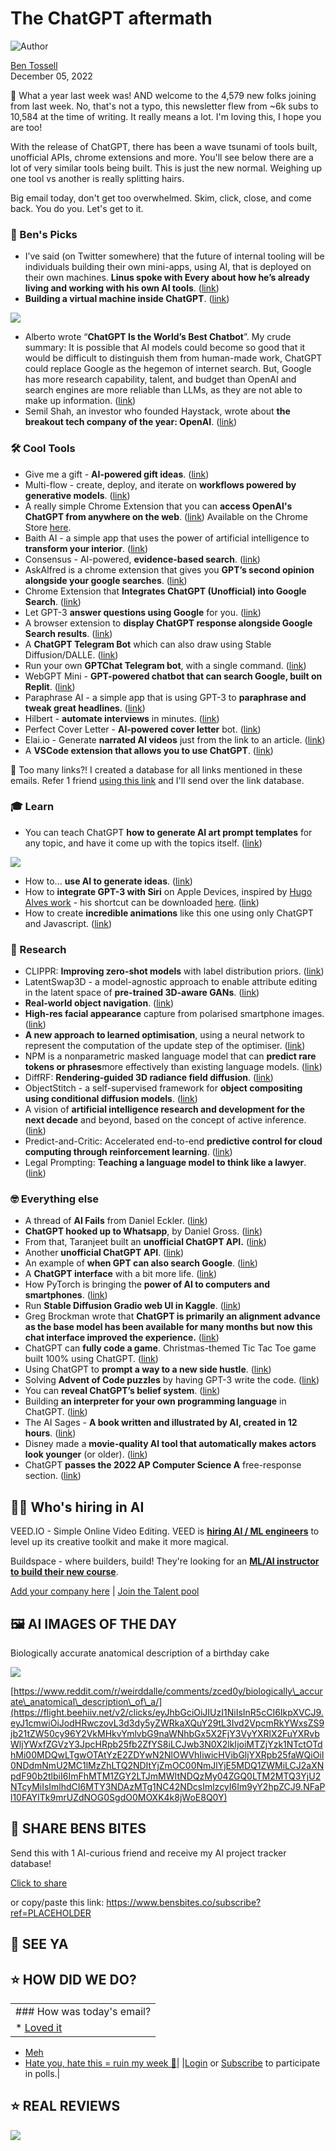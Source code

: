 # The ChatGPT aftermath

![Author](https://media.beehiiv.com/cdn-cgi/image/format=auto,onerror=redirect/uploads/user/profile_picture/fc858b4d-39e3-4be1-abf4-2b55504e21a2/thumb_uJ4UYake_400x400.jpg)

[Ben Tossell](https://www.twitter.com/bentossell)  
December 05, 2022

🥵 What a year last week was! AND welcome to the 4,579 new folks joining from last week. No, that's not a typo, this newsletter flew from ~6k subs to 10,584 at the time of writing. It really means a lot. I'm loving this, I hope you are too!

With the release of ChatGPT, there has been a wave tsunami of tools built, unofficial APIs, chrome extensions and more. You'll see below there are a lot of very similar tools being built. This is just the new normal. Weighing up one tool vs another is really splitting hairs.

Big email today, don't get too overwhelmed. Skim, click, close, and come back. You do you. Let's get to it.

### **🤌 Ben's Picks**

* I’ve said (on Twitter somewhere) that the future of internal tooling will be individuals building their own mini-apps, using AI, that is deployed on their own machines. **Linus spoke with Every about how he’s already living and working with his own AI tools**. ([<u>link</u>](https://flight.beehiiv.net/v2/clicks/eyJhbGciOiJIUzI1NiIsInR5cCI6IkpXVCJ9.eyJ1cmwiOiJodHRwczovL2V2ZXJ5LnRvL3N1cGVyb3JnYW5pemVycy9saW51cy1sZWUtaXMtbGl2aW5nLXdpdGgtYWkiLCJwb3N0X2lkIjoiMTZjYzk1NTctOTdhMi00MDQwLTgwOTAtYzE2ZDYwN2NlOWVhIiwicHVibGljYXRpb25faWQiOiI0NDdmNmU2MC1lMzZhLTQ2NDItYjZmOC00NmJlYjE5MDQ1ZWMiLCJ2aXNpdF90b2tlbiI6ImFhMTM1ZGY2LTJmMWItNDQzMy04ZGQ0LTM2MTQ3YjU2NTcyMiIsImlhdCI6MTY3NDAzMTg1NC42MzgsImlzcyI6Im9yY2hpZCJ9.fHxgsEDfOT2Cb8_yxZryxn8HF10oxoLz_xkExhQaU1o))
* **Building a virtual machine inside ChatGPT**. ([<u>link</u>](https://flight.beehiiv.net/v2/clicks/eyJhbGciOiJIUzI1NiIsInR5cCI6IkpXVCJ9.eyJ1cmwiOiJodHRwczovL3d3dy5lbmdyYXZlZC5ibG9nL2J1aWxkaW5nLWEtdmlydHVhbC1tYWNoaW5lLWluc2lkZS8iLCJwb3N0X2lkIjoiMTZjYzk1NTctOTdhMi00MDQwLTgwOTAtYzE2ZDYwN2NlOWVhIiwicHVibGljYXRpb25faWQiOiI0NDdmNmU2MC1lMzZhLTQ2NDItYjZmOC00NmJlYjE5MDQ1ZWMiLCJ2aXNpdF90b2tlbiI6ImFhMTM1ZGY2LTJmMWItNDQzMy04ZGQ0LTM2MTQ3YjU2NTcyMiIsImlhdCI6MTY3NDAzMTg1NC42MzgsImlzcyI6Im9yY2hpZCJ9.OVXUzoH4CI70fgMnoPHNfYOt_VxV8N_z7-NAnyDch2U))

![](https://media.beehiiv.com/cdn-cgi/image/format=auto,onerror=redirect/uploads/asset/file/c8a94a15-e2f4-461d-8e76-18402b905de4/image-20.png)

* Alberto wrote “**ChatGPT Is the World’s Best Chatbot**”. My crude summary: It is possible that AI models could become so good that it would be difficult to distinguish them from human-made work, ChatGPT could replace Google as the hegemon of internet search. But, Google has more research capability, talent, and budget than OpenAI and search engines are more reliable than LLMs, as they are not able to make up information. ([<u>link</u>](https://flight.beehiiv.net/v2/clicks/eyJhbGciOiJIUzI1NiIsInR5cCI6IkpXVCJ9.eyJ1cmwiOiJodHRwczovL3RoZWFsZ29yaXRobWljYnJpZGdlLnN1YnN0YWNrLmNvbS9wL2NoYXRncHQtaXMtdGhlLXdvcmxkcy1iZXN0LWNoYXRib3QiLCJwb3N0X2lkIjoiMTZjYzk1NTctOTdhMi00MDQwLTgwOTAtYzE2ZDYwN2NlOWVhIiwicHVibGljYXRpb25faWQiOiI0NDdmNmU2MC1lMzZhLTQ2NDItYjZmOC00NmJlYjE5MDQ1ZWMiLCJ2aXNpdF90b2tlbiI6ImFhMTM1ZGY2LTJmMWItNDQzMy04ZGQ0LTM2MTQ3YjU2NTcyMiIsImlhdCI6MTY3NDAzMTg1NC42MzgsImlzcyI6Im9yY2hpZCJ9.Qq3iwZq3T5W941ixbePHvv5aMXpx3FuI7fU198fdx4Y))
* Semil Shah, an investor who founded Haystack, wrote about **the breakout tech company of the year: OpenAI**. ([<u>link</u>](https://flight.beehiiv.net/v2/clicks/eyJhbGciOiJIUzI1NiIsInR5cCI6IkpXVCJ9.eyJ1cmwiOiJodHRwczovL3NlbWlsc2hhaC5jb20vMjAyMi8xMi8wMy90aGUtYnJlYWtvdXQtdGVjaC1jb21wYW55LW9mLTIwMjIvIiwicG9zdF9pZCI6IjE2Y2M5NTU3LTk3YTItNDA0MC04MDkwLWMxNmQ2MDdjZTllYSIsInB1YmxpY2F0aW9uX2lkIjoiNDQ3ZjZlNjAtZTM2YS00NjQyLWI2ZjgtNDZiZWIxOTA0NWVjIiwidmlzaXRfdG9rZW4iOiJhYTEzNWRmNi0yZjFiLTQ0MzMtOGRkNC0zNjE0N2I1NjU3MjIiLCJpYXQiOjE2NzQwMzE4NTQuNjM4LCJpc3MiOiJvcmNoaWQifQ.pnax5_ALRnw0ZdwG84bqjBUpL82gvc4EnsT_F9EuRKg))

### **🛠️ Cool Tools**

* Give me a gift - **AI-powered gift ideas**. ([<u>link</u>](https://flight.beehiiv.net/v2/clicks/eyJhbGciOiJIUzI1NiIsInR5cCI6IkpXVCJ9.eyJ1cmwiOiJodHRwczovL2dpdmVtZWdpZnRpZGVhcy5jb20vIiwicG9zdF9pZCI6IjE2Y2M5NTU3LTk3YTItNDA0MC04MDkwLWMxNmQ2MDdjZTllYSIsInB1YmxpY2F0aW9uX2lkIjoiNDQ3ZjZlNjAtZTM2YS00NjQyLWI2ZjgtNDZiZWIxOTA0NWVjIiwidmlzaXRfdG9rZW4iOiJhYTEzNWRmNi0yZjFiLTQ0MzMtOGRkNC0zNjE0N2I1NjU3MjIiLCJpYXQiOjE2NzQwMzE4NTQuNjM4LCJpc3MiOiJvcmNoaWQifQ.OC1kbkYVaaeLKqVCNCqqcb5-B-V_gU4bRXVixB6evUk))
* Multi-flow - create, deploy, and iterate on **workflows powered by generative models**. ([<u>link</u>](https://flight.beehiiv.net/v2/clicks/eyJhbGciOiJIUzI1NiIsInR5cCI6IkpXVCJ9.eyJ1cmwiOiJodHRwczovL3d3dy5tdWx0aS50ZWNoLyIsInBvc3RfaWQiOiIxNmNjOTU1Ny05N2EyLTQwNDAtODA5MC1jMTZkNjA3Y2U5ZWEiLCJwdWJsaWNhdGlvbl9pZCI6IjQ0N2Y2ZTYwLWUzNmEtNDY0Mi1iNmY4LTQ2YmViMTkwNDVlYyIsInZpc2l0X3Rva2VuIjoiYWExMzVkZjYtMmYxYi00NDMzLThkZDQtMzYxNDdiNTY1NzIyIiwiaWF0IjoxNjc0MDMxODU0LjYzOCwiaXNzIjoib3JjaGlkIn0._IwtX81ciKehVjNLStjsm1u4CxEWEk7E4E1zMLPxHAs))
* A really simple Chrome Extension that you can **access OpenAI's ChatGPT from anywhere on the web**. ([<u>link</u>](https://flight.beehiiv.net/v2/clicks/eyJhbGciOiJIUzI1NiIsInR5cCI6IkpXVCJ9.eyJ1cmwiOiJodHRwczovL2dpdGh1Yi5jb20va2F6dWtpLXNmL0NoYXRHUFRfRXh0ZW5zaW9uIiwicG9zdF9pZCI6IjE2Y2M5NTU3LTk3YTItNDA0MC04MDkwLWMxNmQ2MDdjZTllYSIsInB1YmxpY2F0aW9uX2lkIjoiNDQ3ZjZlNjAtZTM2YS00NjQyLWI2ZjgtNDZiZWIxOTA0NWVjIiwidmlzaXRfdG9rZW4iOiJhYTEzNWRmNi0yZjFiLTQ0MzMtOGRkNC0zNjE0N2I1NjU3MjIiLCJpYXQiOjE2NzQwMzE4NTQuNjM4LCJpc3MiOiJvcmNoaWQifQ.Xq7mIJ0Y6nIAa4OqTMhwUeAd3pIcNXGpT5U8oRj1Sog)) Available on the Chrome Store [<u>here</u>](https://flight.beehiiv.net/v2/clicks/eyJhbGciOiJIUzI1NiIsInR5cCI6IkpXVCJ9.eyJ1cmwiOiJodHRwczovL2Nocm9tZS5nb29nbGUuY29tL3dlYnN0b3JlL2RldGFpbC9jaGF0Z3B0LWNocm9tZS1leHRlbnNpb24vY2RqaWZwZmdhbm1ob29qZmNsZWRuamRubnBvb2FvamIiLCJwb3N0X2lkIjoiMTZjYzk1NTctOTdhMi00MDQwLTgwOTAtYzE2ZDYwN2NlOWVhIiwicHVibGljYXRpb25faWQiOiI0NDdmNmU2MC1lMzZhLTQ2NDItYjZmOC00NmJlYjE5MDQ1ZWMiLCJ2aXNpdF90b2tlbiI6ImFhMTM1ZGY2LTJmMWItNDQzMy04ZGQ0LTM2MTQ3YjU2NTcyMiIsImlhdCI6MTY3NDAzMTg1NC42MzgsImlzcyI6Im9yY2hpZCJ9.SYEr0y2GTa1mDRR49HadIj-ehEHrDALXwML8TjSuh2c).
* Baith AI - a simple app that uses the power of artificial intelligence to **transform your interior**. ([<u>link</u>](https://flight.beehiiv.net/v2/clicks/eyJhbGciOiJIUzI1NiIsInR5cCI6IkpXVCJ9.eyJ1cmwiOiJodHRwczovL2h1Z2dpbmdmYWNlLmNvL3NwYWNlcy9YaGFoZWVuL0JhaXRoLWFsLXN1cm9vciIsInBvc3RfaWQiOiIxNmNjOTU1Ny05N2EyLTQwNDAtODA5MC1jMTZkNjA3Y2U5ZWEiLCJwdWJsaWNhdGlvbl9pZCI6IjQ0N2Y2ZTYwLWUzNmEtNDY0Mi1iNmY4LTQ2YmViMTkwNDVlYyIsInZpc2l0X3Rva2VuIjoiYWExMzVkZjYtMmYxYi00NDMzLThkZDQtMzYxNDdiNTY1NzIyIiwiaWF0IjoxNjc0MDMxODU0LjYzOCwiaXNzIjoib3JjaGlkIn0.CJrU_G3v860FAvu165QEl0xYglyxuYrd-1DtBa9EJ5I))
* Consensus - AI-powered, **evidence-based search**. ([<u>link</u>](https://flight.beehiiv.net/v2/clicks/eyJhbGciOiJIUzI1NiIsInR5cCI6IkpXVCJ9.eyJ1cmwiOiJodHRwczovL2NvbnNlbnN1cy5hcHAvIiwicG9zdF9pZCI6IjE2Y2M5NTU3LTk3YTItNDA0MC04MDkwLWMxNmQ2MDdjZTllYSIsInB1YmxpY2F0aW9uX2lkIjoiNDQ3ZjZlNjAtZTM2YS00NjQyLWI2ZjgtNDZiZWIxOTA0NWVjIiwidmlzaXRfdG9rZW4iOiJhYTEzNWRmNi0yZjFiLTQ0MzMtOGRkNC0zNjE0N2I1NjU3MjIiLCJpYXQiOjE2NzQwMzE4NTQuNjM4LCJpc3MiOiJvcmNoaWQifQ.LH__Np1GkOl8U5PIMwOom0UcI2xul9yST1MiOvnM0l8))
* AskAlfred is a chrome extension that gives you **GPT’s second opinion alongside your google searches**. ([<u>link</u>](https://flight.beehiiv.net/v2/clicks/eyJhbGciOiJIUzI1NiIsInR5cCI6IkpXVCJ9.eyJ1cmwiOiJodHRwczovL2Fza2FsZnJlZC5jby8iLCJwb3N0X2lkIjoiMTZjYzk1NTctOTdhMi00MDQwLTgwOTAtYzE2ZDYwN2NlOWVhIiwicHVibGljYXRpb25faWQiOiI0NDdmNmU2MC1lMzZhLTQ2NDItYjZmOC00NmJlYjE5MDQ1ZWMiLCJ2aXNpdF90b2tlbiI6ImFhMTM1ZGY2LTJmMWItNDQzMy04ZGQ0LTM2MTQ3YjU2NTcyMiIsImlhdCI6MTY3NDAzMTg1NC42MzksImlzcyI6Im9yY2hpZCJ9.yM5ivDYLqRGmJxNCnIqXL5JWIV0matQzVPFohc1h6C0))
* Chrome Extension that **Integrates ChatGPT (Unofficial) into Google Search**. ([<u>link</u>](https://flight.beehiiv.net/v2/clicks/eyJhbGciOiJIUzI1NiIsInR5cCI6IkpXVCJ9.eyJ1cmwiOiJodHRwczovL2dpdGh1Yi5jb20vWm9oYWliQWhtZWQvQ2hhdEdQVC1Hb29nbGUiLCJwb3N0X2lkIjoiMTZjYzk1NTctOTdhMi00MDQwLTgwOTAtYzE2ZDYwN2NlOWVhIiwicHVibGljYXRpb25faWQiOiI0NDdmNmU2MC1lMzZhLTQ2NDItYjZmOC00NmJlYjE5MDQ1ZWMiLCJ2aXNpdF90b2tlbiI6ImFhMTM1ZGY2LTJmMWItNDQzMy04ZGQ0LTM2MTQ3YjU2NTcyMiIsImlhdCI6MTY3NDAzMTg1NC42MzksImlzcyI6Im9yY2hpZCJ9.oA2wvpyxD9dpTyXNJgJyahxGf5QW2LL3s5YezI1ZTuY))
* Let GPT-3 **answer questions using Google** for you. ([<u>link</u>](https://flight.beehiiv.net/v2/clicks/eyJhbGciOiJIUzI1NiIsInR5cCI6IkpXVCJ9.eyJ1cmwiOiJodHRwczovL2dpdGh1Yi5jb20vZmVycnVjYy1pby9ncHQtZ29vZ2xlIiwicG9zdF9pZCI6IjE2Y2M5NTU3LTk3YTItNDA0MC04MDkwLWMxNmQ2MDdjZTllYSIsInB1YmxpY2F0aW9uX2lkIjoiNDQ3ZjZlNjAtZTM2YS00NjQyLWI2ZjgtNDZiZWIxOTA0NWVjIiwidmlzaXRfdG9rZW4iOiJhYTEzNWRmNi0yZjFiLTQ0MzMtOGRkNC0zNjE0N2I1NjU3MjIiLCJpYXQiOjE2NzQwMzE4NTQuNjM5LCJpc3MiOiJvcmNoaWQifQ.UHgcVZBr_aUXlqGUNNGOUTPnU9EnQ4MWfB97-0cDR54))
* A browser extension to **display ChatGPT response alongside Google Search results**. ([<u>link</u>](https://flight.beehiiv.net/v2/clicks/eyJhbGciOiJIUzI1NiIsInR5cCI6IkpXVCJ9.eyJ1cmwiOiJodHRwczovL2dpdGh1Yi5jb20vd29uZzIvY2hhdC1ncHQtZ29vZ2xlLWV4dGVuc2lvbiIsInBvc3RfaWQiOiIxNmNjOTU1Ny05N2EyLTQwNDAtODA5MC1jMTZkNjA3Y2U5ZWEiLCJwdWJsaWNhdGlvbl9pZCI6IjQ0N2Y2ZTYwLWUzNmEtNDY0Mi1iNmY4LTQ2YmViMTkwNDVlYyIsInZpc2l0X3Rva2VuIjoiYWExMzVkZjYtMmYxYi00NDMzLThkZDQtMzYxNDdiNTY1NzIyIiwiaWF0IjoxNjc0MDMxODU0LjYzOSwiaXNzIjoib3JjaGlkIn0.fya1BxpZk3hrKtOmSa1nCOUyHfHdFJCJiS-tptQaoxU))
* A **ChatGPT Telegram Bot** which can also draw using Stable Diffusion/DALLE. ([<u>link</u>](https://flight.beehiiv.net/v2/clicks/eyJhbGciOiJIUzI1NiIsInR5cCI6IkpXVCJ9.eyJ1cmwiOiJodHRwczovL2dpdGh1Yi5jb20vYWx0cnluZS9jaGF0R1BULXRlbGVncmFtLWJvdC8iLCJwb3N0X2lkIjoiMTZjYzk1NTctOTdhMi00MDQwLTgwOTAtYzE2ZDYwN2NlOWVhIiwicHVibGljYXRpb25faWQiOiI0NDdmNmU2MC1lMzZhLTQ2NDItYjZmOC00NmJlYjE5MDQ1ZWMiLCJ2aXNpdF90b2tlbiI6ImFhMTM1ZGY2LTJmMWItNDQzMy04ZGQ0LTM2MTQ3YjU2NTcyMiIsImlhdCI6MTY3NDAzMTg1NC42MzksImlzcyI6Im9yY2hpZCJ9.of_IqIGZ6SvBh44PJQQ5ZHmMmY-8z_7y84VNjvoy3UY))
* Run your own **GPTChat Telegram bot**, with a single command. ([<u>link</u>](https://flight.beehiiv.net/v2/clicks/eyJhbGciOiJIUzI1NiIsInR5cCI6IkpXVCJ9.eyJ1cmwiOiJodHRwczovL2dpdGh1Yi5jb20vbTFndWVscGYvY2hhdGdwdC10ZWxlZ3JhbSIsInBvc3RfaWQiOiIxNmNjOTU1Ny05N2EyLTQwNDAtODA5MC1jMTZkNjA3Y2U5ZWEiLCJwdWJsaWNhdGlvbl9pZCI6IjQ0N2Y2ZTYwLWUzNmEtNDY0Mi1iNmY4LTQ2YmViMTkwNDVlYyIsInZpc2l0X3Rva2VuIjoiYWExMzVkZjYtMmYxYi00NDMzLThkZDQtMzYxNDdiNTY1NzIyIiwiaWF0IjoxNjc0MDMxODU0LjYzOSwiaXNzIjoib3JjaGlkIn0.fy04D3H37ONSJHr4QqK7BTUB245dbkQyLKXbGvxanlg))
* WebGPT Mini - **GPT-powered chatbot that can search Google, built on Replit**. ([<u>link</u>](https://flight.beehiiv.net/v2/clicks/eyJhbGciOiJIUzI1NiIsInR5cCI6IkpXVCJ9.eyJ1cmwiOiJodHRwczovL3JlcGxpdC5jb20vQFphY2hhcnlXaXR0ZW4vV2ViR1BULU1pbmkjbWFpbi5weSIsInBvc3RfaWQiOiIxNmNjOTU1Ny05N2EyLTQwNDAtODA5MC1jMTZkNjA3Y2U5ZWEiLCJwdWJsaWNhdGlvbl9pZCI6IjQ0N2Y2ZTYwLWUzNmEtNDY0Mi1iNmY4LTQ2YmViMTkwNDVlYyIsInZpc2l0X3Rva2VuIjoiYWExMzVkZjYtMmYxYi00NDMzLThkZDQtMzYxNDdiNTY1NzIyIiwiaWF0IjoxNjc0MDMxODU0LjYzOSwiaXNzIjoib3JjaGlkIn0.SjC9uYpP7eJH_2MmnfeXYBIBCviK7_bggU4sKrUgk0U))
* Paraphrase AI - a simple app that is using GPT-3 to **paraphrase and tweak great headlines**. ([<u>link</u>](https://flight.beehiiv.net/v2/clicks/eyJhbGciOiJIUzI1NiIsInR5cCI6IkpXVCJ9.eyJ1cmwiOiJodHRwczovL3BhcmFwaHJhc2VhaS5hcHAvIiwicG9zdF9pZCI6IjE2Y2M5NTU3LTk3YTItNDA0MC04MDkwLWMxNmQ2MDdjZTllYSIsInB1YmxpY2F0aW9uX2lkIjoiNDQ3ZjZlNjAtZTM2YS00NjQyLWI2ZjgtNDZiZWIxOTA0NWVjIiwidmlzaXRfdG9rZW4iOiJhYTEzNWRmNi0yZjFiLTQ0MzMtOGRkNC0zNjE0N2I1NjU3MjIiLCJpYXQiOjE2NzQwMzE4NTQuNjM5LCJpc3MiOiJvcmNoaWQifQ.e2i2SwR9t3Yc7uHyMwBVYh-_zJd53fCTF_Nt_5XTTRk))
* Hilbert - **automate interviews** in minutes. ([<u>link</u>](https://flight.beehiiv.net/v2/clicks/eyJhbGciOiJIUzI1NiIsInR5cCI6IkpXVCJ9.eyJ1cmwiOiJodHRwczovL2hpbGJlcnQuYXBwLyIsInBvc3RfaWQiOiIxNmNjOTU1Ny05N2EyLTQwNDAtODA5MC1jMTZkNjA3Y2U5ZWEiLCJwdWJsaWNhdGlvbl9pZCI6IjQ0N2Y2ZTYwLWUzNmEtNDY0Mi1iNmY4LTQ2YmViMTkwNDVlYyIsInZpc2l0X3Rva2VuIjoiYWExMzVkZjYtMmYxYi00NDMzLThkZDQtMzYxNDdiNTY1NzIyIiwiaWF0IjoxNjc0MDMxODU0LjYzOSwiaXNzIjoib3JjaGlkIn0.N337RbPb7rGTQJ5yxxY5CCNpAikbVGyMvcQq8rGSr28))
* Perfect Cover Letter - **AI-powered cover letter** bot. ([<u>link</u>](https://flight.beehiiv.net/v2/clicks/eyJhbGciOiJIUzI1NiIsInR5cCI6IkpXVCJ9.eyJ1cmwiOiJodHRwczovL2ZyaWVuZGx5Ym90cy54eXovIiwicG9zdF9pZCI6IjE2Y2M5NTU3LTk3YTItNDA0MC04MDkwLWMxNmQ2MDdjZTllYSIsInB1YmxpY2F0aW9uX2lkIjoiNDQ3ZjZlNjAtZTM2YS00NjQyLWI2ZjgtNDZiZWIxOTA0NWVjIiwidmlzaXRfdG9rZW4iOiJhYTEzNWRmNi0yZjFiLTQ0MzMtOGRkNC0zNjE0N2I1NjU3MjIiLCJpYXQiOjE2NzQwMzE4NTQuNjM5LCJpc3MiOiJvcmNoaWQifQ.hCbPRWRlTDKLLf6CY9jaZlSQ-WDMswUkibpcRligs5k))
* Elai.io - Generate **narrated AI videos** just from the link to an article. ([<u>link</u>](https://flight.beehiiv.net/v2/clicks/eyJhbGciOiJIUzI1NiIsInR5cCI6IkpXVCJ9.eyJ1cmwiOiJodHRwczovL2VsYWkuaW8vIiwicG9zdF9pZCI6IjE2Y2M5NTU3LTk3YTItNDA0MC04MDkwLWMxNmQ2MDdjZTllYSIsInB1YmxpY2F0aW9uX2lkIjoiNDQ3ZjZlNjAtZTM2YS00NjQyLWI2ZjgtNDZiZWIxOTA0NWVjIiwidmlzaXRfdG9rZW4iOiJhYTEzNWRmNi0yZjFiLTQ0MzMtOGRkNC0zNjE0N2I1NjU3MjIiLCJpYXQiOjE2NzQwMzE4NTQuNjM5LCJpc3MiOiJvcmNoaWQifQ.786KHkZHPXzbMPb3y12-_SrwPyQBI4fYYPxcfSutv9U))
* A **VSCode extension that allows you to use ChatGPT**. ([<u>link</u>](https://flight.beehiiv.net/v2/clicks/eyJhbGciOiJIUzI1NiIsInR5cCI6IkpXVCJ9.eyJ1cmwiOiJodHRwczovL2dpdGh1Yi5jb20vbXBvY2lvdC9jaGF0Z3B0LXZzY29kZSIsInBvc3RfaWQiOiIxNmNjOTU1Ny05N2EyLTQwNDAtODA5MC1jMTZkNjA3Y2U5ZWEiLCJwdWJsaWNhdGlvbl9pZCI6IjQ0N2Y2ZTYwLWUzNmEtNDY0Mi1iNmY4LTQ2YmViMTkwNDVlYyIsInZpc2l0X3Rva2VuIjoiYWExMzVkZjYtMmYxYi00NDMzLThkZDQtMzYxNDdiNTY1NzIyIiwiaWF0IjoxNjc0MDMxODU0LjYzOSwiaXNzIjoib3JjaGlkIn0.41WsV4tha7zk3LUBBlfqRgIkdC8RkcXsT9ijmxJKUHg))

👋 Too many links?! I created a database for all links mentioned in these emails. Refer 1 friend [using this link](https://flight.beehiiv.net/v2/clicks/eyJhbGciOiJIUzI1NiIsInR5cCI6IkpXVCJ9.eyJ1cmwiOiJodHRwczovL3d3dy5iZW5zYml0ZXMuY28vc3Vic2NyaWJlP3JlZj1QTEFDRUhPTERFUiIsInBvc3RfaWQiOiIxNmNjOTU1Ny05N2EyLTQwNDAtODA5MC1jMTZkNjA3Y2U5ZWEiLCJwdWJsaWNhdGlvbl9pZCI6IjQ0N2Y2ZTYwLWUzNmEtNDY0Mi1iNmY4LTQ2YmViMTkwNDVlYyIsInZpc2l0X3Rva2VuIjoiYWExMzVkZjYtMmYxYi00NDMzLThkZDQtMzYxNDdiNTY1NzIyIiwiaWF0IjoxNjc0MDMxODU0LjYzOSwiaXNzIjoib3JjaGlkIn0.LBkMaDR4xOpQ0TThlZpzeqyS8asvxfb50SteDmXIDdI) and I'll send over the link database.

### **🎓 Learn**

* You can teach ChatGPT **how to generate AI art prompt templates** for any topic, and have it come up with the topics itself. ([<u>link</u>](https://flight.beehiiv.net/v2/clicks/eyJhbGciOiJIUzI1NiIsInR5cCI6IkpXVCJ9.eyJ1cmwiOiJodHRwczovL3R3aXR0ZXIuY29tL2d1eXAvc3RhdHVzLzE1OTkxMDQzMDA4MDE2MTc5MjIiLCJwb3N0X2lkIjoiMTZjYzk1NTctOTdhMi00MDQwLTgwOTAtYzE2ZDYwN2NlOWVhIiwicHVibGljYXRpb25faWQiOiI0NDdmNmU2MC1lMzZhLTQ2NDItYjZmOC00NmJlYjE5MDQ1ZWMiLCJ2aXNpdF90b2tlbiI6ImFhMTM1ZGY2LTJmMWItNDQzMy04ZGQ0LTM2MTQ3YjU2NTcyMiIsImlhdCI6MTY3NDAzMTg1NC42MzksImlzcyI6Im9yY2hpZCJ9.byc5ln0NUQUpfFv7q262nxrn0ZJUL0nsWplx5Bwq7u0))

![](https://media.beehiiv.com/cdn-cgi/image/format=auto,onerror=redirect/uploads/asset/file/88b8186d-ee26-42aa-b2f5-e87acc159b57/FjEmWSWXwAAyJLV.jpeg)

* How to... **use AI to generate ideas**. ([<u>link</u>](https://flight.beehiiv.net/v2/clicks/eyJhbGciOiJIUzI1NiIsInR5cCI6IkpXVCJ9.eyJ1cmwiOiJodHRwczovL29uZXVzZWZ1bHRoaW5nLnN1YnN0YWNrLmNvbS9wL2hvdy10by11c2UtYWktdG8tZ2VuZXJhdGUtaWRlYXMiLCJwb3N0X2lkIjoiMTZjYzk1NTctOTdhMi00MDQwLTgwOTAtYzE2ZDYwN2NlOWVhIiwicHVibGljYXRpb25faWQiOiI0NDdmNmU2MC1lMzZhLTQ2NDItYjZmOC00NmJlYjE5MDQ1ZWMiLCJ2aXNpdF90b2tlbiI6ImFhMTM1ZGY2LTJmMWItNDQzMy04ZGQ0LTM2MTQ3YjU2NTcyMiIsImlhdCI6MTY3NDAzMTg1NC42NDMsImlzcyI6Im9yY2hpZCJ9.yDnfLOPH0FEF-4LmDkzaAhgzZERiovBYIpZ5vHFF5xc))
* How to **integrate GPT-3 with Siri** on Apple Devices, inspired by [<u>Hugo Alves work</u>](https://flight.beehiiv.net/v2/clicks/eyJhbGciOiJIUzI1NiIsInR5cCI6IkpXVCJ9.eyJ1cmwiOiJodHRwczovL3R3aXR0ZXIuY29tL1Vnb19hbHZlcy9zdGF0dXMvMTU5ODY3MDY3MjMwOTQ4NTU2OSIsInBvc3RfaWQiOiIxNmNjOTU1Ny05N2EyLTQwNDAtODA5MC1jMTZkNjA3Y2U5ZWEiLCJwdWJsaWNhdGlvbl9pZCI6IjQ0N2Y2ZTYwLWUzNmEtNDY0Mi1iNmY4LTQ2YmViMTkwNDVlYyIsInZpc2l0X3Rva2VuIjoiYWExMzVkZjYtMmYxYi00NDMzLThkZDQtMzYxNDdiNTY1NzIyIiwiaWF0IjoxNjc0MDMxODU0LjY0MywiaXNzIjoib3JjaGlkIn0.J0zaL_mncM4xWsWbmchi7Cp4o_AgtCNy00UUo3riob8) - his shortcut can be downloaded [<u>here</u>](https://flight.beehiiv.net/v2/clicks/eyJhbGciOiJIUzI1NiIsInR5cCI6IkpXVCJ9.eyJ1cmwiOiJodHRwczovL3d3dy5pY2xvdWQuY29tL3Nob3J0Y3V0cy9jMGEyZDI1MWRiZTI0MmEwODIwZGMyZWQwY2QwYmJhNCIsInBvc3RfaWQiOiIxNmNjOTU1Ny05N2EyLTQwNDAtODA5MC1jMTZkNjA3Y2U5ZWEiLCJwdWJsaWNhdGlvbl9pZCI6IjQ0N2Y2ZTYwLWUzNmEtNDY0Mi1iNmY4LTQ2YmViMTkwNDVlYyIsInZpc2l0X3Rva2VuIjoiYWExMzVkZjYtMmYxYi00NDMzLThkZDQtMzYxNDdiNTY1NzIyIiwiaWF0IjoxNjc0MDMxODU0LjY0MywiaXNzIjoib3JjaGlkIn0.NNoyzCbH0x5IV4-_PTPmT8yO3gAcg4fqDrS_d_BgOyA). ([<u>link</u>](https://flight.beehiiv.net/v2/clicks/eyJhbGciOiJIUzI1NiIsInR5cCI6IkpXVCJ9.eyJ1cmwiOiJodHRwczovL3d3dy55b3V0dWJlLmNvbS93YXRjaD92PWZfZ2ZzYVVISlpNIiwicG9zdF9pZCI6IjE2Y2M5NTU3LTk3YTItNDA0MC04MDkwLWMxNmQ2MDdjZTllYSIsInB1YmxpY2F0aW9uX2lkIjoiNDQ3ZjZlNjAtZTM2YS00NjQyLWI2ZjgtNDZiZWIxOTA0NWVjIiwidmlzaXRfdG9rZW4iOiJhYTEzNWRmNi0yZjFiLTQ0MzMtOGRkNC0zNjE0N2I1NjU3MjIiLCJpYXQiOjE2NzQwMzE4NTQuNjQzLCJpc3MiOiJvcmNoaWQifQ.T2iqJk7Yi8Ps_5EOPH--lGx_cam8rN9pS-e_xP6Omg0))
* How to create **incredible animations** like this one using only ChatGPT and Javascript. ([<u>link</u>](https://flight.beehiiv.net/v2/clicks/eyJhbGciOiJIUzI1NiIsInR5cCI6IkpXVCJ9.eyJ1cmwiOiJodHRwczovL3R3aXR0ZXIuY29tL2RhdmlwYXIvc3RhdHVzLzE1OTk1MDcxNjM3NDY5OTYyMjUiLCJwb3N0X2lkIjoiMTZjYzk1NTctOTdhMi00MDQwLTgwOTAtYzE2ZDYwN2NlOWVhIiwicHVibGljYXRpb25faWQiOiI0NDdmNmU2MC1lMzZhLTQ2NDItYjZmOC00NmJlYjE5MDQ1ZWMiLCJ2aXNpdF90b2tlbiI6ImFhMTM1ZGY2LTJmMWItNDQzMy04ZGQ0LTM2MTQ3YjU2NTcyMiIsImlhdCI6MTY3NDAzMTg1NC42NDQsImlzcyI6Im9yY2hpZCJ9.bb_uHs6apYhU7tP6D2RKYcIpIh7YLUZ6ssvLi2qxkM4))

### **🔬 Research**

* CLIPPR: **Improving zero-shot models** with label distribution priors. ([<u>link</u>](https://flight.beehiiv.net/v2/clicks/eyJhbGciOiJIUzI1NiIsInR5cCI6IkpXVCJ9.eyJ1cmwiOiJodHRwczovL3Zpc2lvbi5odWppLmFjLmlsL2NsaXBwci8iLCJwb3N0X2lkIjoiMTZjYzk1NTctOTdhMi00MDQwLTgwOTAtYzE2ZDYwN2NlOWVhIiwicHVibGljYXRpb25faWQiOiI0NDdmNmU2MC1lMzZhLTQ2NDItYjZmOC00NmJlYjE5MDQ1ZWMiLCJ2aXNpdF90b2tlbiI6ImFhMTM1ZGY2LTJmMWItNDQzMy04ZGQ0LTM2MTQ3YjU2NTcyMiIsImlhdCI6MTY3NDAzMTg1NC42NDUsImlzcyI6Im9yY2hpZCJ9.0ihRAe8ozds4R_ND5AWixrEmWS0eFEeFAQIsLy8LIxM))
* LatentSwap3D - a model-agnostic approach to enable attribute editing in the latent space of **pre-trained 3D-aware GANs**. ([<u>link</u>](https://flight.beehiiv.net/v2/clicks/eyJhbGciOiJIUzI1NiIsInR5cCI6IkpXVCJ9.eyJ1cmwiOiJodHRwczovL2FyeGl2Lm9yZy9hYnMvMjIxMi4wMTM4MSIsInBvc3RfaWQiOiIxNmNjOTU1Ny05N2EyLTQwNDAtODA5MC1jMTZkNjA3Y2U5ZWEiLCJwdWJsaWNhdGlvbl9pZCI6IjQ0N2Y2ZTYwLWUzNmEtNDY0Mi1iNmY4LTQ2YmViMTkwNDVlYyIsInZpc2l0X3Rva2VuIjoiYWExMzVkZjYtMmYxYi00NDMzLThkZDQtMzYxNDdiNTY1NzIyIiwiaWF0IjoxNjc0MDMxODU0LjY0NSwiaXNzIjoib3JjaGlkIn0.gCpJ6NsV6ZAZdkNZmD6J0HvHa-u7NSRooLgmltgLWS0))
* **Real-world object navigation**. ([<u>link</u>](https://flight.beehiiv.net/v2/clicks/eyJhbGciOiJIUzI1NiIsInR5cCI6IkpXVCJ9.eyJ1cmwiOiJodHRwczovL3RoZW9waGlsZWdlcnZldC5naXRodWIuaW8vcHJvamVjdHMvcmVhbC13b3JsZC1vYmplY3QtbmF2aWdhdGlvbi8iLCJwb3N0X2lkIjoiMTZjYzk1NTctOTdhMi00MDQwLTgwOTAtYzE2ZDYwN2NlOWVhIiwicHVibGljYXRpb25faWQiOiI0NDdmNmU2MC1lMzZhLTQ2NDItYjZmOC00NmJlYjE5MDQ1ZWMiLCJ2aXNpdF90b2tlbiI6ImFhMTM1ZGY2LTJmMWItNDQzMy04ZGQ0LTM2MTQ3YjU2NTcyMiIsImlhdCI6MTY3NDAzMTg1NC42NDUsImlzcyI6Im9yY2hpZCJ9.msQjphJNd5R3xYx6xRleJeQY9aWDgmLyX7FQ7pvW68k))
* **High-res facial appearance** capture from polarised smartphone images. ([<u>link</u>](https://flight.beehiiv.net/v2/clicks/eyJhbGciOiJIUzI1NiIsInR5cCI6IkpXVCJ9.eyJ1cmwiOiJodHRwczovL2Rhemlub3ZpYy5naXRodWIuaW8vcG9sZmFjZS8iLCJwb3N0X2lkIjoiMTZjYzk1NTctOTdhMi00MDQwLTgwOTAtYzE2ZDYwN2NlOWVhIiwicHVibGljYXRpb25faWQiOiI0NDdmNmU2MC1lMzZhLTQ2NDItYjZmOC00NmJlYjE5MDQ1ZWMiLCJ2aXNpdF90b2tlbiI6ImFhMTM1ZGY2LTJmMWItNDQzMy04ZGQ0LTM2MTQ3YjU2NTcyMiIsImlhdCI6MTY3NDAzMTg1NC42NDUsImlzcyI6Im9yY2hpZCJ9.X_zPfjPIFUJ_WaFqzFytp9QlnjWqd-5P4oe-ZzpWIXM))
* **A new approach to learned optimisation**, using a neural network to represent the computation of the update step of the optimiser. ([<u>link</u>](https://flight.beehiiv.net/v2/clicks/eyJhbGciOiJIUzI1NiIsInR5cCI6IkpXVCJ9.eyJ1cmwiOiJodHRwczovL2FyeGl2Lm9yZy9hYnMvMjIxMi4wMTA1NSIsInBvc3RfaWQiOiIxNmNjOTU1Ny05N2EyLTQwNDAtODA5MC1jMTZkNjA3Y2U5ZWEiLCJwdWJsaWNhdGlvbl9pZCI6IjQ0N2Y2ZTYwLWUzNmEtNDY0Mi1iNmY4LTQ2YmViMTkwNDVlYyIsInZpc2l0X3Rva2VuIjoiYWExMzVkZjYtMmYxYi00NDMzLThkZDQtMzYxNDdiNTY1NzIyIiwiaWF0IjoxNjc0MDMxODU0LjY0NSwiaXNzIjoib3JjaGlkIn0.eU2f8XxXHWVnpwwuFYJi7Qpa-_xezXd19d0D57itO3Q))
* NPM is a nonparametric masked language model that can **predict rare tokens or phrases**more effectively than existing language models. ([<u>link</u>](https://flight.beehiiv.net/v2/clicks/eyJhbGciOiJIUzI1NiIsInR5cCI6IkpXVCJ9.eyJ1cmwiOiJodHRwczovL2FyeGl2Lm9yZy9hYnMvMjIxMi4wMTM0OSIsInBvc3RfaWQiOiIxNmNjOTU1Ny05N2EyLTQwNDAtODA5MC1jMTZkNjA3Y2U5ZWEiLCJwdWJsaWNhdGlvbl9pZCI6IjQ0N2Y2ZTYwLWUzNmEtNDY0Mi1iNmY4LTQ2YmViMTkwNDVlYyIsInZpc2l0X3Rva2VuIjoiYWExMzVkZjYtMmYxYi00NDMzLThkZDQtMzYxNDdiNTY1NzIyIiwiaWF0IjoxNjc0MDMxODU0LjY0NSwiaXNzIjoib3JjaGlkIn0._lPtdOwRX3z1CI9quKRIhC_MR0tzf4-agd_bxpsNRds))
* DiffRF: **Rendering-guided 3D radiance field diffusion**. ([<u>link</u>](https://flight.beehiiv.net/v2/clicks/eyJhbGciOiJIUzI1NiIsInR5cCI6IkpXVCJ9.eyJ1cmwiOiJodHRwczovL3Npcnd5dmVyLmdpdGh1Yi5pby9EaWZmUkYvIiwicG9zdF9pZCI6IjE2Y2M5NTU3LTk3YTItNDA0MC04MDkwLWMxNmQ2MDdjZTllYSIsInB1YmxpY2F0aW9uX2lkIjoiNDQ3ZjZlNjAtZTM2YS00NjQyLWI2ZjgtNDZiZWIxOTA0NWVjIiwidmlzaXRfdG9rZW4iOiJhYTEzNWRmNi0yZjFiLTQ0MzMtOGRkNC0zNjE0N2I1NjU3MjIiLCJpYXQiOjE2NzQwMzE4NTQuNjQ1LCJpc3MiOiJvcmNoaWQifQ._FvyfftUvxvzgTEXaVq_kna576X0rFPMC2NKIZGyhoQ))
* ObjectStitch - a self-supervised framework for **object compositing using conditional diffusion models**. ([<u>link</u>](https://flight.beehiiv.net/v2/clicks/eyJhbGciOiJIUzI1NiIsInR5cCI6IkpXVCJ9.eyJ1cmwiOiJodHRwczovL2FyeGl2Lm9yZy9hYnMvMjIxMi4wMDkzMiIsInBvc3RfaWQiOiIxNmNjOTU1Ny05N2EyLTQwNDAtODA5MC1jMTZkNjA3Y2U5ZWEiLCJwdWJsaWNhdGlvbl9pZCI6IjQ0N2Y2ZTYwLWUzNmEtNDY0Mi1iNmY4LTQ2YmViMTkwNDVlYyIsInZpc2l0X3Rva2VuIjoiYWExMzVkZjYtMmYxYi00NDMzLThkZDQtMzYxNDdiNTY1NzIyIiwiaWF0IjoxNjc0MDMxODU0LjY0NSwiaXNzIjoib3JjaGlkIn0.yz0DHdA2gL6dW-bjdY_d4a0f5J-IiWD24oDwJGwvdR0))
* A vision of **artificial intelligence research and development for the next decade** and beyond, based on the concept of active inference. ([<u>link</u>](https://flight.beehiiv.net/v2/clicks/eyJhbGciOiJIUzI1NiIsInR5cCI6IkpXVCJ9.eyJ1cmwiOiJodHRwczovL2FyeGl2Lm9yZy9hYnMvMjIxMi4wMTM1NCIsInBvc3RfaWQiOiIxNmNjOTU1Ny05N2EyLTQwNDAtODA5MC1jMTZkNjA3Y2U5ZWEiLCJwdWJsaWNhdGlvbl9pZCI6IjQ0N2Y2ZTYwLWUzNmEtNDY0Mi1iNmY4LTQ2YmViMTkwNDVlYyIsInZpc2l0X3Rva2VuIjoiYWExMzVkZjYtMmYxYi00NDMzLThkZDQtMzYxNDdiNTY1NzIyIiwiaWF0IjoxNjc0MDMxODU0LjY0NSwiaXNzIjoib3JjaGlkIn0.iP-4c9wBF3daKLXfQEwzYw1OrBMo1JF1qycTPhOpIws))
* Predict-and-Critic: Accelerated end-to-end **predictive control for cloud computing through reinforcement learning**. ([<u>link</u>](https://flight.beehiiv.net/v2/clicks/eyJhbGciOiJIUzI1NiIsInR5cCI6IkpXVCJ9.eyJ1cmwiOiJodHRwczovL2FyeGl2Lm9yZy9hYnMvMjIxMi4wMTM0OCIsInBvc3RfaWQiOiIxNmNjOTU1Ny05N2EyLTQwNDAtODA5MC1jMTZkNjA3Y2U5ZWEiLCJwdWJsaWNhdGlvbl9pZCI6IjQ0N2Y2ZTYwLWUzNmEtNDY0Mi1iNmY4LTQ2YmViMTkwNDVlYyIsInZpc2l0X3Rva2VuIjoiYWExMzVkZjYtMmYxYi00NDMzLThkZDQtMzYxNDdiNTY1NzIyIiwiaWF0IjoxNjc0MDMxODU0LjY0NSwiaXNzIjoib3JjaGlkIn0.YhaAdQeVV-Bx_bjOCT-K-Pt1sMJSpzV7ZRyBzxyg8wk))
* Legal Prompting: **Teaching a language model to think like a lawyer**. ([<u>link</u>](https://flight.beehiiv.net/v2/clicks/eyJhbGciOiJIUzI1NiIsInR5cCI6IkpXVCJ9.eyJ1cmwiOiJodHRwczovL2FyeGl2Lm9yZy9hYnMvMjIxMi4wMTMyNiIsInBvc3RfaWQiOiIxNmNjOTU1Ny05N2EyLTQwNDAtODA5MC1jMTZkNjA3Y2U5ZWEiLCJwdWJsaWNhdGlvbl9pZCI6IjQ0N2Y2ZTYwLWUzNmEtNDY0Mi1iNmY4LTQ2YmViMTkwNDVlYyIsInZpc2l0X3Rva2VuIjoiYWExMzVkZjYtMmYxYi00NDMzLThkZDQtMzYxNDdiNTY1NzIyIiwiaWF0IjoxNjc0MDMxODU0LjY0NSwiaXNzIjoib3JjaGlkIn0.60xlyeYE1baqMpcql5QEsvzLnbk9kOcESRywTMGx2cc))

### **🤓 Everything else**

* A thread of **AI Fails** from Daniel Eckler. ([<u>link</u>](https://flight.beehiiv.net/v2/clicks/eyJhbGciOiJIUzI1NiIsInR5cCI6IkpXVCJ9.eyJ1cmwiOiJodHRwczovL3R3aXR0ZXIuY29tL2RhbmllbF9lY2tsZXIvc3RhdHVzLzE1OTg2OTAxMTU4MTkyOTA2MjYiLCJwb3N0X2lkIjoiMTZjYzk1NTctOTdhMi00MDQwLTgwOTAtYzE2ZDYwN2NlOWVhIiwicHVibGljYXRpb25faWQiOiI0NDdmNmU2MC1lMzZhLTQ2NDItYjZmOC00NmJlYjE5MDQ1ZWMiLCJ2aXNpdF90b2tlbiI6ImFhMTM1ZGY2LTJmMWItNDQzMy04ZGQ0LTM2MTQ3YjU2NTcyMiIsImlhdCI6MTY3NDAzMTg1NC42NDYsImlzcyI6Im9yY2hpZCJ9.09PSiy-_EtvAY-ssVZ5PHa_fTqzRyPTUZbdTR7Nz2KI))
* **ChatGPT hooked up to Whatsapp**, by Daniel Gross. ([<u>link</u>](https://flight.beehiiv.net/v2/clicks/eyJhbGciOiJIUzI1NiIsInR5cCI6IkpXVCJ9.eyJ1cmwiOiJodHRwczovL3R3aXR0ZXIuY29tL2RhbmllbGdyb3NzL3N0YXR1cy8xNTk4NzM1ODAwNDk3MTE5MjMyP3M9MTImdD1TVWhaSzhsdzU1aElSZFBiZlYtV2dBIiwicG9zdF9pZCI6IjE2Y2M5NTU3LTk3YTItNDA0MC04MDkwLWMxNmQ2MDdjZTllYSIsInB1YmxpY2F0aW9uX2lkIjoiNDQ3ZjZlNjAtZTM2YS00NjQyLWI2ZjgtNDZiZWIxOTA0NWVjIiwidmlzaXRfdG9rZW4iOiJhYTEzNWRmNi0yZjFiLTQ0MzMtOGRkNC0zNjE0N2I1NjU3MjIiLCJpYXQiOjE2NzQwMzE4NTQuNjQ2LCJpc3MiOiJvcmNoaWQifQ.kr4d98QKUgLy1PZJrNCGRg05rQvZWa1Nj1JD6_uMrS4))
* From that, Taranjeet built an **unofficial ChatGPT API.** ([<u>link</u>](https://flight.beehiiv.net/v2/clicks/eyJhbGciOiJIUzI1NiIsInR5cCI6IkpXVCJ9.eyJ1cmwiOiJodHRwczovL2dpdGh1Yi5jb20vdGFyYW5qZWV0L2NoYXRncHQtYXBpIiwicG9zdF9pZCI6IjE2Y2M5NTU3LTk3YTItNDA0MC04MDkwLWMxNmQ2MDdjZTllYSIsInB1YmxpY2F0aW9uX2lkIjoiNDQ3ZjZlNjAtZTM2YS00NjQyLWI2ZjgtNDZiZWIxOTA0NWVjIiwidmlzaXRfdG9rZW4iOiJhYTEzNWRmNi0yZjFiLTQ0MzMtOGRkNC0zNjE0N2I1NjU3MjIiLCJpYXQiOjE2NzQwMzE4NTQuNjQ2LCJpc3MiOiJvcmNoaWQifQ.dMVgVJDWLFtwk6yCPtLy1yrvGs9t1eY9JNMTl01xFW4))
* Another **unofficial ChatGPT API**. ([<u>link</u>](https://flight.beehiiv.net/v2/clicks/eyJhbGciOiJIUzI1NiIsInR5cCI6IkpXVCJ9.eyJ1cmwiOiJodHRwczovL2dpdGh1Yi5jb20vdHJhbnNpdGl2ZS1idWxsc2hpdC9jaGF0Z3B0LWFwaSIsInBvc3RfaWQiOiIxNmNjOTU1Ny05N2EyLTQwNDAtODA5MC1jMTZkNjA3Y2U5ZWEiLCJwdWJsaWNhdGlvbl9pZCI6IjQ0N2Y2ZTYwLWUzNmEtNDY0Mi1iNmY4LTQ2YmViMTkwNDVlYyIsInZpc2l0X3Rva2VuIjoiYWExMzVkZjYtMmYxYi00NDMzLThkZDQtMzYxNDdiNTY1NzIyIiwiaWF0IjoxNjc0MDMxODU0LjY0NiwiaXNzIjoib3JjaGlkIn0.uh1sQPUvpsm4uI6eDihSAa9rQhU1alQwBpRu4mWtHg4))
* An example of **when GPT can also search Google**. ([<u>link</u>](https://flight.beehiiv.net/v2/clicks/eyJhbGciOiJIUzI1NiIsInR5cCI6IkpXVCJ9.eyJ1cmwiOiJodHRwczovL3R3aXR0ZXIuY29tL3lvaGVpbmFrYWppbWEvc3RhdHVzLzE1OTg3NzU0ODgyMzA4ODMzMjgiLCJwb3N0X2lkIjoiMTZjYzk1NTctOTdhMi00MDQwLTgwOTAtYzE2ZDYwN2NlOWVhIiwicHVibGljYXRpb25faWQiOiI0NDdmNmU2MC1lMzZhLTQ2NDItYjZmOC00NmJlYjE5MDQ1ZWMiLCJ2aXNpdF90b2tlbiI6ImFhMTM1ZGY2LTJmMWItNDQzMy04ZGQ0LTM2MTQ3YjU2NTcyMiIsImlhdCI6MTY3NDAzMTg1NC42NDYsImlzcyI6Im9yY2hpZCJ9.CpMwtCf5ND3ch6NYx4Y2oYYGMvt_AdpbXCU4Ajj4L-8))
* A **ChatGPT interface** with a bit more life. ([<u>link</u>](https://flight.beehiiv.net/v2/clicks/eyJhbGciOiJIUzI1NiIsInR5cCI6IkpXVCJ9.eyJ1cmwiOiJodHRwczovL3R3aXR0ZXIuY29tL20xZ3VlbHBmL3N0YXR1cy8xNTk4Nzc4ODYxNDg3MjcxOTM2P3M9MTImdD1ZdEhnV19VRkhrN2s5WDVzU2V1R1NBIiwicG9zdF9pZCI6IjE2Y2M5NTU3LTk3YTItNDA0MC04MDkwLWMxNmQ2MDdjZTllYSIsInB1YmxpY2F0aW9uX2lkIjoiNDQ3ZjZlNjAtZTM2YS00NjQyLWI2ZjgtNDZiZWIxOTA0NWVjIiwidmlzaXRfdG9rZW4iOiJhYTEzNWRmNi0yZjFiLTQ0MzMtOGRkNC0zNjE0N2I1NjU3MjIiLCJpYXQiOjE2NzQwMzE4NTQuNjQ2LCJpc3MiOiJvcmNoaWQifQ.ndK6mYSpK5tGgQHD7EpqQPt16P08V2cUiJfncOX5bKI))
* How PyTorch is bringing the **power of AI to computers and smartphones**. ([<u>link</u>](https://flight.beehiiv.net/v2/clicks/eyJhbGciOiJIUzI1NiIsInR5cCI6IkpXVCJ9.eyJ1cmwiOiJodHRwczovL2FpLmZhY2Vib29rLmNvbS9ibG9nL3B5dG9yY2gtYWktc21hcnRwaG9uZXMtY29tcHV0ZXJzLyIsInBvc3RfaWQiOiIxNmNjOTU1Ny05N2EyLTQwNDAtODA5MC1jMTZkNjA3Y2U5ZWEiLCJwdWJsaWNhdGlvbl9pZCI6IjQ0N2Y2ZTYwLWUzNmEtNDY0Mi1iNmY4LTQ2YmViMTkwNDVlYyIsInZpc2l0X3Rva2VuIjoiYWExMzVkZjYtMmYxYi00NDMzLThkZDQtMzYxNDdiNTY1NzIyIiwiaWF0IjoxNjc0MDMxODU0LjY0NiwiaXNzIjoib3JjaGlkIn0.PL0K1vNc2q_FM0gJifQZjXJVFjYt5eFHtBstmVH21qc))
* Run **Stable Diffusion Gradio web UI in Kaggle**. ([<u>link</u>](https://flight.beehiiv.net/v2/clicks/eyJhbGciOiJIUzI1NiIsInR5cCI6IkpXVCJ9.eyJ1cmwiOiJodHRwczovL3d3dy5rYWdnbGUuY29tL2NvZGUvY2FtZW5kdXJ1L3N0YWJsZS1kaWZmdXNpb24td2VidWkta2FnZ2xlIiwicG9zdF9pZCI6IjE2Y2M5NTU3LTk3YTItNDA0MC04MDkwLWMxNmQ2MDdjZTllYSIsInB1YmxpY2F0aW9uX2lkIjoiNDQ3ZjZlNjAtZTM2YS00NjQyLWI2ZjgtNDZiZWIxOTA0NWVjIiwidmlzaXRfdG9rZW4iOiJhYTEzNWRmNi0yZjFiLTQ0MzMtOGRkNC0zNjE0N2I1NjU3MjIiLCJpYXQiOjE2NzQwMzE4NTQuNjQ2LCJpc3MiOiJvcmNoaWQifQ.r5iuOnKlEPH9g3OO9nvETIJ4HQUZ_E_hX030p6sMz1k))
* Greg Brockman wrote that **ChatGPT is primarily an alignment advance as the base model has been available for many months but now this chat interface improved the experience.** ([<u>link</u>](https://flight.beehiiv.net/v2/clicks/eyJhbGciOiJIUzI1NiIsInR5cCI6IkpXVCJ9.eyJ1cmwiOiJodHRwczovL3R3aXR0ZXIuY29tL2dkYi9zdGF0dXMvMTU5OTEyNDI4NzYzMzI0ODI1Nz9zPTEyJnQ9dTBqcHd2LWphX0RvaUVwdU1KOVBFUSIsInBvc3RfaWQiOiIxNmNjOTU1Ny05N2EyLTQwNDAtODA5MC1jMTZkNjA3Y2U5ZWEiLCJwdWJsaWNhdGlvbl9pZCI6IjQ0N2Y2ZTYwLWUzNmEtNDY0Mi1iNmY4LTQ2YmViMTkwNDVlYyIsInZpc2l0X3Rva2VuIjoiYWExMzVkZjYtMmYxYi00NDMzLThkZDQtMzYxNDdiNTY1NzIyIiwiaWF0IjoxNjc0MDMxODU0LjY0NiwiaXNzIjoib3JjaGlkIn0.5429aYcgt4l5Gg4UcIcaQUJZu1AuBvWO5rFnO3DOuCo))
* ChatGPT can **fully code a game**. Christmas-themed Tic Tac Toe game built 100% using ChatGPT. ([<u>link</u>](https://flight.beehiiv.net/v2/clicks/eyJhbGciOiJIUzI1NiIsInR5cCI6IkpXVCJ9.eyJ1cmwiOiJodHRwczovL3R3aXR0ZXIuY29tL3RyeWpvaG5ueS9zdGF0dXMvMTU5OTEyNTE2NTg3ODY1MjkyOCIsInBvc3RfaWQiOiIxNmNjOTU1Ny05N2EyLTQwNDAtODA5MC1jMTZkNjA3Y2U5ZWEiLCJwdWJsaWNhdGlvbl9pZCI6IjQ0N2Y2ZTYwLWUzNmEtNDY0Mi1iNmY4LTQ2YmViMTkwNDVlYyIsInZpc2l0X3Rva2VuIjoiYWExMzVkZjYtMmYxYi00NDMzLThkZDQtMzYxNDdiNTY1NzIyIiwiaWF0IjoxNjc0MDMxODU0LjY0NiwiaXNzIjoib3JjaGlkIn0.Fhk2uTNTKaR5hA55C3_bH7_PYSTE_3Q7T6rxxc7rZ7I))
* Using ChatGPT to **prompt a way to a new side hustle**. ([<u>link</u>](https://flight.beehiiv.net/v2/clicks/eyJhbGciOiJIUzI1NiIsInR5cCI6IkpXVCJ9.eyJ1cmwiOiJodHRwczovL3R3aXR0ZXIuY29tL2FpZnVuaG91c2Uvc3RhdHVzLzE1OTkxMjcxMDUxMzIxNzk0NTgiLCJwb3N0X2lkIjoiMTZjYzk1NTctOTdhMi00MDQwLTgwOTAtYzE2ZDYwN2NlOWVhIiwicHVibGljYXRpb25faWQiOiI0NDdmNmU2MC1lMzZhLTQ2NDItYjZmOC00NmJlYjE5MDQ1ZWMiLCJ2aXNpdF90b2tlbiI6ImFhMTM1ZGY2LTJmMWItNDQzMy04ZGQ0LTM2MTQ3YjU2NTcyMiIsImlhdCI6MTY3NDAzMTg1NC42NDYsImlzcyI6Im9yY2hpZCJ9.ZVUhEY1nAT6nqjeKY7Z2RipRLIj8rLvjHOBPU3viFyg))
* Solving **Advent of Code puzzles** by having GPT-3 write the code. ([<u>link</u>](https://flight.beehiiv.net/v2/clicks/eyJhbGciOiJIUzI1NiIsInR5cCI6IkpXVCJ9.eyJ1cmwiOiJodHRwczovL2dpdGh1Yi5jb20vbWF4LXNpeHR5L2FvYy1ncHQiLCJwb3N0X2lkIjoiMTZjYzk1NTctOTdhMi00MDQwLTgwOTAtYzE2ZDYwN2NlOWVhIiwicHVibGljYXRpb25faWQiOiI0NDdmNmU2MC1lMzZhLTQ2NDItYjZmOC00NmJlYjE5MDQ1ZWMiLCJ2aXNpdF90b2tlbiI6ImFhMTM1ZGY2LTJmMWItNDQzMy04ZGQ0LTM2MTQ3YjU2NTcyMiIsImlhdCI6MTY3NDAzMTg1NC42NDYsImlzcyI6Im9yY2hpZCJ9.mVo8M-wuaWvVzu0LRrUnJFpdGQylmzlDiqFxwo1DgPk))
* You can **reveal ChatGPT’s belief system**. ([<u>link</u>](https://flight.beehiiv.net/v2/clicks/eyJhbGciOiJIUzI1NiIsInR5cCI6IkpXVCJ9.eyJ1cmwiOiJodHRwczovL3R3aXR0ZXIuY29tL3pvaW5rL3N0YXR1cy8xNTk5MjgxMDUyMTE1MDM0MTEzP3M9MTImdD1fTWlGc3c4WU9WdjFQNmE4UFZpZXFRIiwicG9zdF9pZCI6IjE2Y2M5NTU3LTk3YTItNDA0MC04MDkwLWMxNmQ2MDdjZTllYSIsInB1YmxpY2F0aW9uX2lkIjoiNDQ3ZjZlNjAtZTM2YS00NjQyLWI2ZjgtNDZiZWIxOTA0NWVjIiwidmlzaXRfdG9rZW4iOiJhYTEzNWRmNi0yZjFiLTQ0MzMtOGRkNC0zNjE0N2I1NjU3MjIiLCJpYXQiOjE2NzQwMzE4NTQuNjQ2LCJpc3MiOiJvcmNoaWQifQ.lb7LuismvJ9VGEat4fzElXxGjkIv868Q2eWgcc66v6U))
* Building **an interpreter for your own programming language** in ChatGPT. ([<u>link</u>](https://flight.beehiiv.net/v2/clicks/eyJhbGciOiJIUzI1NiIsInR5cCI6IkpXVCJ9.eyJ1cmwiOiJodHRwczovLzY1MDIuaXMtYS5kZXYvcG9zdHMvYW9jLTIwMjIvIiwicG9zdF9pZCI6IjE2Y2M5NTU3LTk3YTItNDA0MC04MDkwLWMxNmQ2MDdjZTllYSIsInB1YmxpY2F0aW9uX2lkIjoiNDQ3ZjZlNjAtZTM2YS00NjQyLWI2ZjgtNDZiZWIxOTA0NWVjIiwidmlzaXRfdG9rZW4iOiJhYTEzNWRmNi0yZjFiLTQ0MzMtOGRkNC0zNjE0N2I1NjU3MjIiLCJpYXQiOjE2NzQwMzE4NTQuNjQ2LCJpc3MiOiJvcmNoaWQifQ.Y43_hpbU4KvWSXr6-egai6Ow-bWwA038opV2S9_Dld8))
* The AI Sages - **A book written and illustrated by AI, created in 12 hours**. ([<u>link</u>](https://flight.beehiiv.net/v2/clicks/eyJhbGciOiJIUzI1NiIsInR5cCI6IkpXVCJ9.eyJ1cmwiOiJodHRwczovL3d3dy50aGVhaXNhZ2VzLmNvbS8iLCJwb3N0X2lkIjoiMTZjYzk1NTctOTdhMi00MDQwLTgwOTAtYzE2ZDYwN2NlOWVhIiwicHVibGljYXRpb25faWQiOiI0NDdmNmU2MC1lMzZhLTQ2NDItYjZmOC00NmJlYjE5MDQ1ZWMiLCJ2aXNpdF90b2tlbiI6ImFhMTM1ZGY2LTJmMWItNDQzMy04ZGQ0LTM2MTQ3YjU2NTcyMiIsImlhdCI6MTY3NDAzMTg1NC42NDYsImlzcyI6Im9yY2hpZCJ9.SSUy46VkFkFEqTo6S-q1B3pezG4ab7vMkHdcusL8EhU))
* Disney made a **movie-quality AI tool that automatically makes actors look younger** (or older). ([<u>link</u>](https://flight.beehiiv.net/v2/clicks/eyJhbGciOiJIUzI1NiIsInR5cCI6IkpXVCJ9.eyJ1cmwiOiJodHRwczovL2dpem1vZG8uY29tL2Rpc25leS1haS1hcnQtdmZ4LXZpc3VhbC1lZmZlY3RzLWRlLWFnZS15b3VuZ2VyLW9sZGVyLTE4NDk4MzU1NDgiLCJwb3N0X2lkIjoiMTZjYzk1NTctOTdhMi00MDQwLTgwOTAtYzE2ZDYwN2NlOWVhIiwicHVibGljYXRpb25faWQiOiI0NDdmNmU2MC1lMzZhLTQ2NDItYjZmOC00NmJlYjE5MDQ1ZWMiLCJ2aXNpdF90b2tlbiI6ImFhMTM1ZGY2LTJmMWItNDQzMy04ZGQ0LTM2MTQ3YjU2NTcyMiIsImlhdCI6MTY3NDAzMTg1NC42NDYsImlzcyI6Im9yY2hpZCJ9.Po08Qxi0NN4QufAUVJH-4_eHblMPg2inslGQVvYnyl4))
* ​​ChatGPT **passes the 2022 AP Computer Science A** free-response section. ([<u>link</u>](https://flight.beehiiv.net/v2/clicks/eyJhbGciOiJIUzI1NiIsInR5cCI6IkpXVCJ9.eyJ1cmwiOiJodHRwczovL2dpc3QuZ2l0aHViLmNvbS9HYWVsYW4vY2Y1YWU0YTFlOWQ4ZDY0Y2IwYjczMmNmM2EzOGUwNGEiLCJwb3N0X2lkIjoiMTZjYzk1NTctOTdhMi00MDQwLTgwOTAtYzE2ZDYwN2NlOWVhIiwicHVibGljYXRpb25faWQiOiI0NDdmNmU2MC1lMzZhLTQ2NDItYjZmOC00NmJlYjE5MDQ1ZWMiLCJ2aXNpdF90b2tlbiI6ImFhMTM1ZGY2LTJmMWItNDQzMy04ZGQ0LTM2MTQ3YjU2NTcyMiIsImlhdCI6MTY3NDAzMTg1NC42NDYsImlzcyI6Im9yY2hpZCJ9.uQCU6wU5eZMwuxXIyTE1mr01KpNdIEqAgoR2ECZyQ_o))

## **🧑‍💻 Who's hiring in AI**

VEED.IO - Simple Online Video Editing. VEED is **[hiring AI / ML engineers](https://flight.beehiiv.net/v2/clicks/eyJhbGciOiJIUzI1NiIsInR5cCI6IkpXVCJ9.eyJ1cmwiOiJodHRwczovL3ZlZWQudGVhbXRhaWxvci5jb20vam9icy8yMTQ1NTI2LXNlbmlvci1zb2Z0d2FyZS1lbmdpbmVlci1haS10ZWFtIiwicG9zdF9pZCI6IjE2Y2M5NTU3LTk3YTItNDA0MC04MDkwLWMxNmQ2MDdjZTllYSIsInB1YmxpY2F0aW9uX2lkIjoiNDQ3ZjZlNjAtZTM2YS00NjQyLWI2ZjgtNDZiZWIxOTA0NWVjIiwidmlzaXRfdG9rZW4iOiJhYTEzNWRmNi0yZjFiLTQ0MzMtOGRkNC0zNjE0N2I1NjU3MjIiLCJpYXQiOjE2NzQwMzE4NTQuNjQ2LCJpc3MiOiJvcmNoaWQifQ.i2TqguUfwOf8onS7DQEVjQTaX6hzppj5rs5R-b10_s8)** to level up its creative toolkit and make it more magical.

Buildspace - where builders, build! They're looking for an **[ML/AI instructor to build their new course](https://flight.beehiiv.net/v2/clicks/eyJhbGciOiJIUzI1NiIsInR5cCI6IkpXVCJ9.eyJ1cmwiOiJodHRwczovL2J1aWxkc3BhY2Uuc28vam9pbiIsInBvc3RfaWQiOiIxNmNjOTU1Ny05N2EyLTQwNDAtODA5MC1jMTZkNjA3Y2U5ZWEiLCJwdWJsaWNhdGlvbl9pZCI6IjQ0N2Y2ZTYwLWUzNmEtNDY0Mi1iNmY4LTQ2YmViMTkwNDVlYyIsInZpc2l0X3Rva2VuIjoiYWExMzVkZjYtMmYxYi00NDMzLThkZDQtMzYxNDdiNTY1NzIyIiwiaWF0IjoxNjc0MDMxODU0LjY0NiwiaXNzIjoib3JjaGlkIn0.jgWuSTzNDdx7Pgy2u-_3QEHzAkdpF50qLreua9t7GOI)**.

[Add your company here](https://flight.beehiiv.net/v2/clicks/eyJhbGciOiJIUzI1NiIsInR5cCI6IkpXVCJ9.eyJ1cmwiOiJodHRwczovL2JlbnNiaXRlcy5wYWxsZXQuY29tL2hpcmUiLCJwb3N0X2lkIjoiMTZjYzk1NTctOTdhMi00MDQwLTgwOTAtYzE2ZDYwN2NlOWVhIiwicHVibGljYXRpb25faWQiOiI0NDdmNmU2MC1lMzZhLTQ2NDItYjZmOC00NmJlYjE5MDQ1ZWMiLCJ2aXNpdF90b2tlbiI6ImFhMTM1ZGY2LTJmMWItNDQzMy04ZGQ0LTM2MTQ3YjU2NTcyMiIsImlhdCI6MTY3NDAzMTg1NC42NDYsImlzcyI6Im9yY2hpZCJ9.qwwyhb7bTsYfSDgSXAzazSro4ePDRztQtWUSjaiCVAQ) | [Join the Talent pool](https://flight.beehiiv.net/v2/clicks/eyJhbGciOiJIUzI1NiIsInR5cCI6IkpXVCJ9.eyJ1cmwiOiJodHRwczovL2JlbnNiaXRlcy5wYWxsZXQuY29tL3RhbGVudC93ZWxjb21lP3JlZmVycmFsPXRydWUmc3RlcD13ZWxjb21lJnBhbGxldD0iLCJwb3N0X2lkIjoiMTZjYzk1NTctOTdhMi00MDQwLTgwOTAtYzE2ZDYwN2NlOWVhIiwicHVibGljYXRpb25faWQiOiI0NDdmNmU2MC1lMzZhLTQ2NDItYjZmOC00NmJlYjE5MDQ1ZWMiLCJ2aXNpdF90b2tlbiI6ImFhMTM1ZGY2LTJmMWItNDQzMy04ZGQ0LTM2MTQ3YjU2NTcyMiIsImlhdCI6MTY3NDAzMTg1NC42NDYsImlzcyI6Im9yY2hpZCJ9.H0xgFVbVM5MJgw7jx7yWd21UWrBEiHHfwFtfB46Q22s)

## **🖼 AI IMAGES OF THE DAY**

Biologically accurate anatomical description of a birthday cake

![](https://media.beehiiv.com/cdn-cgi/image/format=auto,onerror=redirect/uploads/asset/file/1ab09140-87c6-4799-861a-79487b4710ce/FjNjC3qXkAIivSj.jpeg)

[https://www.reddit.com/r/weirddalle/comments/zced0y/biologically\_accurate\_anatomical\_description\_of\_a/](https://flight.beehiiv.net/v2/clicks/eyJhbGciOiJIUzI1NiIsInR5cCI6IkpXVCJ9.eyJ1cmwiOiJodHRwczovL3d3dy5yZWRkaXQuY29tL3Ivd2VpcmRkYWxsZS9jb21tZW50cy96Y2VkMHkvYmlvbG9naWNhbGx5X2FjY3VyYXRlX2FuYXRvbWljYWxfZGVzY3JpcHRpb25fb2ZfYS8iLCJwb3N0X2lkIjoiMTZjYzk1NTctOTdhMi00MDQwLTgwOTAtYzE2ZDYwN2NlOWVhIiwicHVibGljYXRpb25faWQiOiI0NDdmNmU2MC1lMzZhLTQ2NDItYjZmOC00NmJlYjE5MDQ1ZWMiLCJ2aXNpdF90b2tlbiI6ImFhMTM1ZGY2LTJmMWItNDQzMy04ZGQ0LTM2MTQ3YjU2NTcyMiIsImlhdCI6MTY3NDAzMTg1NC42NDcsImlzcyI6Im9yY2hpZCJ9.NFaPl10FAYITk9mrUZdNOG0SgdO0MOXK4k8jWoE8Q0Y)

## **🤗 SHARE BENS BITES**

Send this with 1 AI-curious friend and receive my AI project tracker database!

[Click to share](https://flight.beehiiv.net/v2/clicks/eyJhbGciOiJIUzI1NiIsInR5cCI6IkpXVCJ9.eyJ1cmwiOiJodHRwczovL3d3dy5iZW5zYml0ZXMuY28vc3Vic2NyaWJlP3JlZj1QTEFDRUhPTERFUiIsInBvc3RfaWQiOiIxNmNjOTU1Ny05N2EyLTQwNDAtODA5MC1jMTZkNjA3Y2U5ZWEiLCJwdWJsaWNhdGlvbl9pZCI6IjQ0N2Y2ZTYwLWUzNmEtNDY0Mi1iNmY4LTQ2YmViMTkwNDVlYyIsInZpc2l0X3Rva2VuIjoiYWExMzVkZjYtMmYxYi00NDMzLThkZDQtMzYxNDdiNTY1NzIyIiwiaWF0IjoxNjc0MDMxODU0LjY0NywiaXNzIjoib3JjaGlkIn0.xrOU3dYBKs-qEf2k_vJ3qnwko8BXiITqd6CQBCSlzGg)

or copy/paste this link: https://www.bensbites.co/subscribe?ref=PLACEHOLDER

## **👋 SEE YA**

## **⭐️ HOW DID WE DO?**

||
|:---|
|### How was today's email?|
|* [Loved it](/login)
* [Meh](/login)
* [Hate you, hate this = ruin my week 🥹](/login)|
|[Login](/login) or [Subscribe](https://www.bensbites.co/subscribe) to participate in polls.|

## **⭐️ REAL** REVIEWS

![](https://media.beehiiv.com/cdn-cgi/image/format=auto,onerror=redirect/uploads/asset/file/fedbeeff-a2f3-4ff2-bd78-903435701f37/Screenshot_2022-10-26_at_14.02.06.png)
